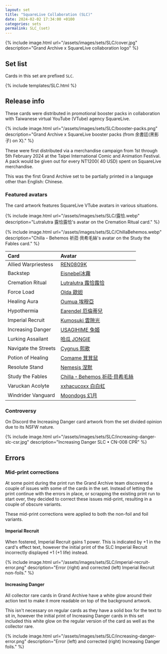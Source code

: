 ```yaml
---
layout: set
title: "SquareLive Collaboration (SLC)"
date: 2024-02-02 17:34:00 +0100
categories: sets
permalink: SLC_(set)
---
```

{% include image.html url="/assets/images/sets/SLC/cover.jpg" description="Grand Archive x SquareLive collaboration logo" %}

## Set list

Cards in this set are prefixed `SLC`.

{% include templates/SLC.html %}

## Release info

These cards were distributed in promotional booster packs in collaboration with Taiwanese virtual YouTube (VTube) agency SquareLive.

{% include image.html url="/assets/images/sets/SLC/booster-packs.png" description="Grand Archive x SquareLive booster packs (from 余書廷(黑影子) on X)." %}

These were first distributed via a merchandise campaign from 1st through 5th February 2024 at the Taipei International Comic and Animation Festival. A pack would be given out for every NT$1200 (~$40 USD) spent on SquareLive merchandise.

This was the first Grand Archive set to be partially printed in a language other than English: Chinese.

### Featured avatars

The card artwork features SquareLive VTube avatars in various situations.

{% include image.html url="/assets/images/sets/SLC/露恰.webp" description="Lutralutra 露恰露恰's avatar on the Cremation Ritual card." %}

{% include image.html url="/assets/images/sets/SLC/ChillaBehemos.webp" description="Chilla・Behemos 祈菈‧貝希毛絲's avatar on the Study the Fables card." %}

Card | Avatar
:-- | :--
Allied Warpriestess | [REN0809K](https://www.twitch.tv/ren0809k)
Backstep | [Eisnebel冰霧](https://www.youtube.com/@Eisnebel_Celestial)
Cremation Ritual | [Lutralutra 露恰露恰](https://www.youtube.com/@Lutra_rescute)
Force Load | [Olda 歐妲](https://www.youtube.com/@OldaMonstar)
Healing Aura | [Oumua 埃穆亞](https://www.youtube.com/@OumuaXDFP)
Hypothermia | [Earendel 厄倫蒂兒](https://www.youtube.com/@EarendelXDFP)
Imperial Recruit | [Kumosuki 雲隙光](https://www.youtube.com/@Kumosuki_Celestial)
Increasing Danger | [USAGIHIME 兔姬](https://www.youtube.com/@UsagiHime777)
Lurking Assailant | [哈瓜 JONGIE](https://www.twitch.tv/jongie)
Navigate the Streets | [Cygnus 熙歌](https://www.youtube.com/@CygnusXDFP)
Potion of Healing | [Comame 茸茸鼠](https://www.youtube.com/@mochikomame/)
Resolute Stand | [Nemesis 涅默](https://www.youtube.com/@NemesisXDFP)
Study the Fables | [Chilla・Behemos 祈菈‧貝希毛絲](https://www.youtube.com/@STORIANarrator)
Varuckan Acolyte | [xxhacucoxx 白白虹](https://www.youtube.com/@xxhacucoxx_Celestial)
Windrider Vanguard | [Moondogs 幻月](https://www.youtube.com/@Moondogs_Celestial)

### Controversy

On Discord the Increasing Danger card artwork from the set divided opinion due to its NSFW nature.

{% include image.html url="/assets/images/sets/SLC/increasing-danger-slc-csr.jpg" description="Increasing Danger SLC • CN-008 CPR" %}

## Errors

### Mid-print corrections

At some point during the print run the Grand Archive team discovered a couple of issues with some of the cards in the set. Instead of letting the print continue with the errors in place, or scrapping the existing print run to start over, they decided to correct these issues mid-print, resulting in a couple of obscure variants.

These mid-print corrections were applied to both the non-foil and foil variants.

#### Imperial Recruit

When fostered, Imperial Recruit gains 1 power. This is indicated by +1<span class="card-effect-icon card-effect-icon-sword"></span> in the card's effect text, however the initial print of the SLC Imperial Recruit incorrectly displayed +1<span class="card-effect-icon card-effect-icon-heart"></span> (+1 life) instead.

{% include image.html url="/assets/images/sets/SLC/imperial-recruit-error.png" description="Error (right) and corrected (left) Imperial Recruit non-foils." %}

#### Increasing Danger

All collector rare cards in Grand Archive have a white glow around their action text to make it more readable on top of the background artwork.

This isn't necessary on regular cards as they have a solid box for the text to sit in, however the initial print of Increasing Danger cards in this set included this white glow on the regular version of the card as well as the collector rare.

{% include image.html url="/assets/images/sets/SLC/increasing-danger-error.png" description="Error (left) and corrected (right) Increasing Danger foils." %}